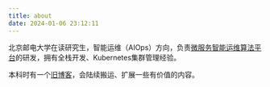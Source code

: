 ```yaml
---
title: about
date: 2024-01-06 23:12:11
---
```


北京邮电大学在读研究生，智能运维（AIOps）方向，负责[微服务智能运维算法平台](https://dev.platform.bupt.site/)的研发，拥有全栈开发、Kubernetes集群管理经验。

本科时有一个[旧博客](https://seineo.github.io/)，会陆续搬运、扩展一些有价值的内容。
